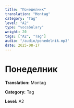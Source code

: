 ```yaml
---
title: "Понеделник"
translation: "Montag"
category: "Tag"
level: "A2"
type: "vocabulary"
weight: 20
tags: ["A2", "Tag"]
audio: "/audio/ponedelnik.mp3"
date: 2025-08-17
---
```


# Понеделник

**Translation:** Montag

**Category:** Tag

**Level:** A2

